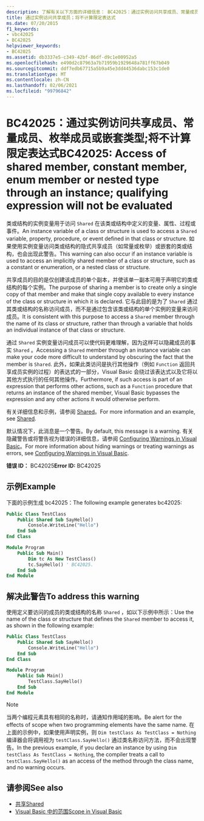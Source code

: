 ```yaml
---
description: 了解有关以下方面的详细信息： BC42025：通过实例访问共享成员、常量成员、枚举成员或嵌套类型;将不计算限定表达式
title: 通过实例访问共享成员；将不计算限定表达式
ms.date: 07/20/2015
f1_keywords:
- vbc42025
- BC42025
helpviewer_keywords:
- BC42025
ms.assetid: db3337e5-c349-42bf-86df-d9c1e00952a5
ms.openlocfilehash: e490d2c87963a7b71959b1929648a781ff67b049
ms.sourcegitcommit: ddf7edb67715a5b9a45e3dd44536dabc153c1de0
ms.translationtype: MT
ms.contentlocale: zh-CN
ms.lasthandoff: 02/06/2021
ms.locfileid: "99796842"
---
```

# <a name="bc42025-access-of-shared-member-constant-member-enum-member-or-nested-type-through-an-instance-qualifying-expression-will-not-be-evaluated"></a><span data-ttu-id="64a2d-103">BC42025：通过实例访问共享成员、常量成员、枚举成员或嵌套类型;将不计算限定表达式</span><span class="sxs-lookup"><span data-stu-id="64a2d-103">BC42025: Access of shared member, constant member, enum member or nested type through an instance; qualifying expression will not be evaluated</span></span>

<span data-ttu-id="64a2d-104">类或结构的实例变量用于访问 `Shared` 在该类或结构中定义的变量、属性、过程或事件。</span><span class="sxs-lookup"><span data-stu-id="64a2d-104">An instance variable of a class or structure is used to access a `Shared` variable, property, procedure, or event defined in that class or structure.</span></span> <span data-ttu-id="64a2d-105">如果使用实例变量访问类或结构的隐式共享成员（如常量或枚举）或嵌套的类或结构，也会出现此警告。</span><span class="sxs-lookup"><span data-stu-id="64a2d-105">This warning can also occur if an instance variable is used to access an implicitly shared member of a class or structure, such as a constant or enumeration, or a nested class or structure.</span></span>

<span data-ttu-id="64a2d-106">共享成员的目的是仅创建该成员的单个副本，并使该单一副本可用于声明它的类或结构的每个实例。</span><span class="sxs-lookup"><span data-stu-id="64a2d-106">The purpose of sharing a member is to create only a single copy of that member and make that single copy available to every instance of the class or structure in which it is declared.</span></span> <span data-ttu-id="64a2d-107">它与此目的是为了 `Shared` 通过其类或结构的名称访问成员，而不是通过包含该类或结构的单个实例的变量来访问成员。</span><span class="sxs-lookup"><span data-stu-id="64a2d-107">It is consistent with this purpose to access a `Shared` member through the name of its class or structure, rather than through a variable that holds an individual instance of that class or structure.</span></span>

<span data-ttu-id="64a2d-108">通过 `Shared` 实例变量访问成员可以使代码更难理解，因为这样可以隐藏成员的事实 `Shared` 。</span><span class="sxs-lookup"><span data-stu-id="64a2d-108">Accessing a `Shared` member through an instance variable can make your code more difficult to understand by obscuring the fact that the member is `Shared`.</span></span> <span data-ttu-id="64a2d-109">此外，如果此类访问是执行其他操作（例如 `Function` 返回共享成员实例的过程）的表达式的一部分，Visual Basic 会绕过该表达式以及它将以其他方式执行的任何其他操作。</span><span class="sxs-lookup"><span data-stu-id="64a2d-109">Furthermore, if such access is part of an expression that performs other actions, such as a `Function` procedure that returns an instance of the shared member, Visual Basic bypasses the expression and any other actions it would otherwise perform.</span></span>

<span data-ttu-id="64a2d-110">有关详细信息和示例，请参阅 [Shared](../modifiers/shared.md)。</span><span class="sxs-lookup"><span data-stu-id="64a2d-110">For more information and an example, see [Shared](../modifiers/shared.md).</span></span>

<span data-ttu-id="64a2d-111">默认情况下，此消息是一个警告。</span><span class="sxs-lookup"><span data-stu-id="64a2d-111">By default, this message is a warning.</span></span> <span data-ttu-id="64a2d-112">有关隐藏警告或将警告视为错误的详细信息，请参阅 [Configuring Warnings in Visual Basic](/visualstudio/ide/configuring-warnings-in-visual-basic)。</span><span class="sxs-lookup"><span data-stu-id="64a2d-112">For more information about hiding warnings or treating warnings as errors, see [Configuring Warnings in Visual Basic](/visualstudio/ide/configuring-warnings-in-visual-basic).</span></span>

<span data-ttu-id="64a2d-113">**错误 ID：** BC42025</span><span class="sxs-lookup"><span data-stu-id="64a2d-113">**Error ID:** BC42025</span></span>

## <a name="example"></a><span data-ttu-id="64a2d-114">示例</span><span class="sxs-lookup"><span data-stu-id="64a2d-114">Example</span></span>

<span data-ttu-id="64a2d-115">下面的示例生成 bc42025：</span><span class="sxs-lookup"><span data-stu-id="64a2d-115">The following example generates bc42025:</span></span>

```vb
Public Class TestClass
    Public Shared Sub SayHello()
        Console.WriteLine("Hello")
    End Sub
End Class

Module Program
    Public Sub Main()
        Dim tc As New TestClass()
        tc.SayHello() ' BC42025.
    End Sub
End Module
```

## <a name="to-address-this-warning"></a><span data-ttu-id="64a2d-116">解决此警告</span><span class="sxs-lookup"><span data-stu-id="64a2d-116">To address this warning</span></span>

<span data-ttu-id="64a2d-117">使用定义要访问的成员的类或结构的名称 `Shared` ，如以下示例中所示：</span><span class="sxs-lookup"><span data-stu-id="64a2d-117">Use the name of the class or structure that defines the `Shared` member to access it, as shown in the following example:</span></span>

```vb
Public Class TestClass
    Public Shared Sub SayHello()
        Console.WriteLine("Hello")
    End Sub
End Class

Module Program
    Public Sub Main()
        TestClass.SayHello()
    End Sub
End Module
```

> [!NOTE]
> <span data-ttu-id="64a2d-118">当两个编程元素具有相同的名称时，请通知作用域的影响。</span><span class="sxs-lookup"><span data-stu-id="64a2d-118">Be alert for the effects of scope when two programming elements have the same name.</span></span> <span data-ttu-id="64a2d-119">在上面的示例中，如果使用声明实例，则 `Dim testClass As TestClass = Nothing` 编译器会将调用视为 `testClass.SayHello()` 通过类名称访问方法，而不会出现警告。</span><span class="sxs-lookup"><span data-stu-id="64a2d-119">In the previous example, if you declare an instance by using `Dim testClass As TestClass = Nothing`, the compiler treats a call to `testClass.SayHello()` as an access of the method through the class name, and no warning occurs.</span></span>

## <a name="see-also"></a><span data-ttu-id="64a2d-120">请参阅</span><span class="sxs-lookup"><span data-stu-id="64a2d-120">See also</span></span>

- [<span data-ttu-id="64a2d-121">共享</span><span class="sxs-lookup"><span data-stu-id="64a2d-121">Shared</span></span>](../modifiers/shared.md)
- [<span data-ttu-id="64a2d-122">Visual Basic 中的范围</span><span class="sxs-lookup"><span data-stu-id="64a2d-122">Scope in Visual Basic</span></span>](../../programming-guide/language-features/declared-elements/scope.md)
